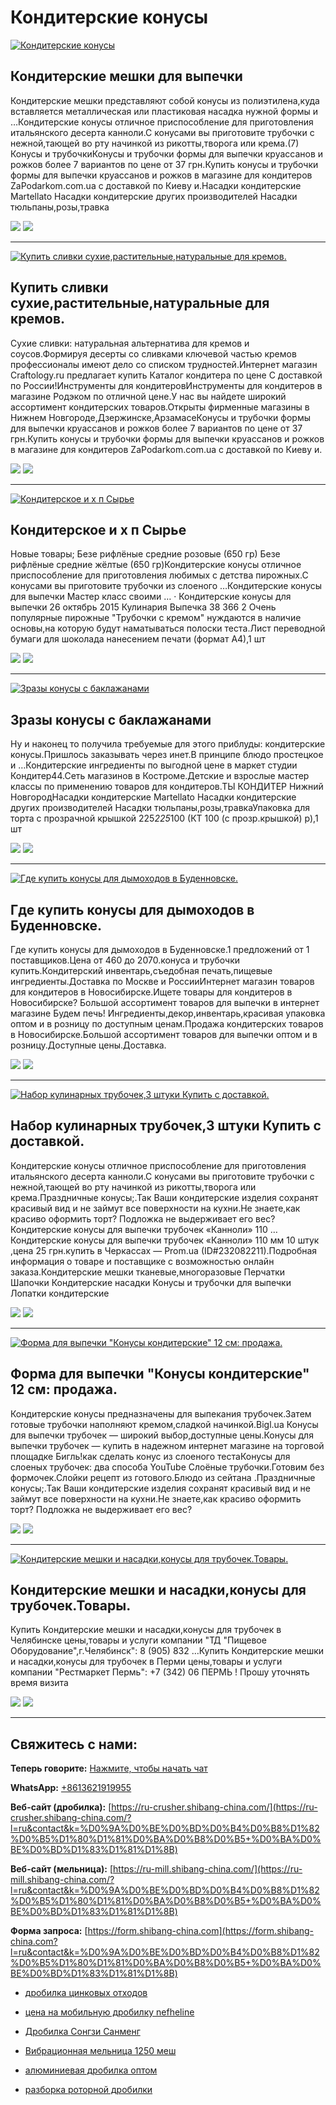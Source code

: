 # Кондитерские конусы

<a href="https://swt.shibang-china.com/?l=ru&img&k=%D0%9A%D0%BE%D0%BD%D0%B4%D0%B8%D1%82%D0%B5%D1%80%D1%81%D0%BA%D0%B8%D0%B5+%D0%BA%D0%BE%D0%BD%D1%83%D1%81%D1%8B" target="_blank">![Кондитерские конусы](http://static.shibang-china.com/all-800x300/805.jpg)</a>

## Кондитерские мешки для выпечки
Кондитерские мешки представляют собой конусы из полиэтилена,куда вставляется металлическая или пластиковая насадка нужной формы и …Кондитерские конусы отличное приспособление для приготовления итальянского десерта канноли.С конусами вы приготовите трубочки с нежной,тающей во рту начинкой из рикотты,творога или крема.(7) Конусы и трубочкиКонусы и трубочки формы для выпечки круассанов и рожков более 7 вариантов по цене от 37 грн.Купить конусы и трубочки формы для выпечки круассанов и рожков в магазине для кондитеров ZaPodarkom.com.ua с доставкой по Киеву и.Насадки кондитерские Martellato Насадки кондитерские других производителей Насадки тюльпаны,розы,травка


<a href="https://whatsapp.shibangsoft.com/WhatsApp.php" target="_blank" title="WhatsApp">![](http://static.shibang-china.com/icon/whatsapp.png)</a> <a href="https://swt.shibang-china.com/?l=ru&icon&k=%D0%9A%D0%BE%D0%BD%D0%B4%D0%B8%D1%82%D0%B5%D1%80%D1%81%D0%BA%D0%B8%D0%B5+%D0%BA%D0%BE%D0%BD%D1%83%D1%81%D1%8B" target="_blank">![](http://static.shibang-china.com/icon/chat-ru.png)</a>

---

<a href="https://swt.shibang-china.com/?l=ru&img&k=%D0%9A%D0%BE%D0%BD%D0%B4%D0%B8%D1%82%D0%B5%D1%80%D1%81%D0%BA%D0%B8%D0%B5+%D0%BA%D0%BE%D0%BD%D1%83%D1%81%D1%8B" target="_blank">![Купить сливки сухие,растительные,натуральные для кремов.](http://static.shibang-china.com/all-800x300/1026.jpg)</a>

## Купить сливки сухие,растительные,натуральные для кремов.
Сухие сливки: натуральная альтернатива для кремов и соусов.Формируя десерты со сливками ключевой частью кремов профессионалы имеют дело со списком трудностей.Интернет магазин Craftology.ru предлагает купить Каталог кондитера по цене С доставкой по России!Инструменты для кондитеровИнструменты для кондитеров в магазине Родэком по отличной цене.У нас вы найдете широкий ассортимент кондитерских товаров.Открыты фирменные магазины в Нижнем Новгороде,Дзержинске,АрзамасеКонусы и трубочки формы для выпечки круассанов и рожков более 7 вариантов по цене от 37 грн.Купить конусы и трубочки формы для выпечки круассанов и рожков в магазине для кондитеров ZaPodarkom.com.ua с доставкой по Киеву и.


<a href="https://whatsapp.shibangsoft.com/WhatsApp.php" target="_blank" title="WhatsApp">![](http://static.shibang-china.com/icon/whatsapp.png)</a> <a href="https://swt.shibang-china.com/?l=ru&icon&k=%D0%9A%D0%BE%D0%BD%D0%B4%D0%B8%D1%82%D0%B5%D1%80%D1%81%D0%BA%D0%B8%D0%B5+%D0%BA%D0%BE%D0%BD%D1%83%D1%81%D1%8B" target="_blank">![](http://static.shibang-china.com/icon/chat-ru.png)</a>

---

<a href="https://swt.shibang-china.com/?l=ru&img&k=%D0%9A%D0%BE%D0%BD%D0%B4%D0%B8%D1%82%D0%B5%D1%80%D1%81%D0%BA%D0%B8%D0%B5+%D0%BA%D0%BE%D0%BD%D1%83%D1%81%D1%8B" target="_blank">![Кондитерское и х п Сырье](http://static.shibang-china.com/all-800x300/386.jpg)</a>

## Кондитерское и х п Сырье
Новые товары; Безе рифлёные средние розовые (650 гр) Безе рифлёные средние жёлтые (650 гр)Кондитерские конусы отличное приспособление для приготовления любимых с детства пирожных.С конусами вы приготовите трубочки из слоеного …Кондитерские конусы для выпечки Мастер класс своими …&nbsp;&#0183;&#32;Кондитерские конусы для выпечки 26 октябрь 2015 Кулинария Выпечка 38 366 2 Очень популярные пирожные &quot;Трубочки с кремом&quot; нуждаются в наличие основы,на которую будут наматываться полоски теста.Лист переводной бумаги для шоколада нанесением печати (формат А4),1 шт


<a href="https://whatsapp.shibangsoft.com/WhatsApp.php" target="_blank" title="WhatsApp">![](http://static.shibang-china.com/icon/whatsapp.png)</a> <a href="https://swt.shibang-china.com/?l=ru&icon&k=%D0%9A%D0%BE%D0%BD%D0%B4%D0%B8%D1%82%D0%B5%D1%80%D1%81%D0%BA%D0%B8%D0%B5+%D0%BA%D0%BE%D0%BD%D1%83%D1%81%D1%8B" target="_blank">![](http://static.shibang-china.com/icon/chat-ru.png)</a>

---

<a href="https://swt.shibang-china.com/?l=ru&img&k=%D0%9A%D0%BE%D0%BD%D0%B4%D0%B8%D1%82%D0%B5%D1%80%D1%81%D0%BA%D0%B8%D0%B5+%D0%BA%D0%BE%D0%BD%D1%83%D1%81%D1%8B" target="_blank">![Зразы конусы с баклажанами](http://static.shibang-china.com/all-800x300/1335.jpg)</a>

## Зразы конусы с баклажанами
Ну и наконец то получила требуемые для этого приблуды: кондитерские конусы.Пришлось заказывать через инет.В принципе блюдо простецкое и …Кондитерские ингредиенты по выгодной цене в маркет студии Кондитер44.Сеть магазинов в Костроме.Детские и взрослые мастер классы по применению товаров для кондитеров.ТЫ КОНДИТЕР Нижний НовгородНасадки кондитерские Martellato Насадки кондитерские других производителей Насадки тюльпаны,розы,травкаУпаковка для торта с прозрачной крышкой 225*225*100 (КТ 100 (с прозр.крышкой) p),1 шт


<a href="https://whatsapp.shibangsoft.com/WhatsApp.php" target="_blank" title="WhatsApp">![](http://static.shibang-china.com/icon/whatsapp.png)</a> <a href="https://swt.shibang-china.com/?l=ru&icon&k=%D0%9A%D0%BE%D0%BD%D0%B4%D0%B8%D1%82%D0%B5%D1%80%D1%81%D0%BA%D0%B8%D0%B5+%D0%BA%D0%BE%D0%BD%D1%83%D1%81%D1%8B" target="_blank">![](http://static.shibang-china.com/icon/chat-ru.png)</a>

---

<a href="https://swt.shibang-china.com/?l=ru&img&k=%D0%9A%D0%BE%D0%BD%D0%B4%D0%B8%D1%82%D0%B5%D1%80%D1%81%D0%BA%D0%B8%D0%B5+%D0%BA%D0%BE%D0%BD%D1%83%D1%81%D1%8B" target="_blank">![Где купить конусы для дымоходов в Буденновске.](http://static.shibang-china.com/all-800x300/1134.jpg)</a>

## Где купить конусы для дымоходов в Буденновске.
Где купить конусы для дымоходов в Буденновске.1 предложений от 1 поставщиков.Цена от 460 до 2070.конуса и трубочки купить.Кондитерский инвентарь,съедобная печать,пищевые ингредиенты.Доставка по Москве и РоссииИнтернет магазин товаров для кондитеров в Новосибирске.Ищете товары для кондитеров в Новосибирске? Большой ассортимент товаров для выпечки в интернет магазине Будем печь! Ингредиенты,декор,инвентарь,красивая упаковка оптом и в розницу по доступным ценам.Продажа кондитерских товаров в Новосибирске.Большой ассортимент товаров для выпечки оптом и в розницу.Доступные цены.Доставка.


<a href="https://whatsapp.shibangsoft.com/WhatsApp.php" target="_blank" title="WhatsApp">![](http://static.shibang-china.com/icon/whatsapp.png)</a> <a href="https://swt.shibang-china.com/?l=ru&icon&k=%D0%9A%D0%BE%D0%BD%D0%B4%D0%B8%D1%82%D0%B5%D1%80%D1%81%D0%BA%D0%B8%D0%B5+%D0%BA%D0%BE%D0%BD%D1%83%D1%81%D1%8B" target="_blank">![](http://static.shibang-china.com/icon/chat-ru.png)</a>

---

<a href="https://swt.shibang-china.com/?l=ru&img&k=%D0%9A%D0%BE%D0%BD%D0%B4%D0%B8%D1%82%D0%B5%D1%80%D1%81%D0%BA%D0%B8%D0%B5+%D0%BA%D0%BE%D0%BD%D1%83%D1%81%D1%8B" target="_blank">![Набор кулинарных трубочек,3 штуки Купить с доставкой.](http://static.shibang-china.com/all-800x300/390.jpg)</a>

## Набор кулинарных трубочек,3 штуки Купить с доставкой.
Кондитерские конусы отличное приспособление для приготовления итальянского десерта канноли.С конусами вы приготовите трубочки с нежной,тающей во рту начинкой из рикотты,творога или крема.Праздничные конусы;.Так Ваши кондитерские изделия сохранят красивый вид и не займут все поверхности на кухни.Не знаете,как красиво оформить торт? Подложка не выдерживает его вес?Кондитерские конусы для выпечки трубочек &#171;Канноли&#187; 110 …Кондитерские конусы для выпечки трубочек &#171;Канноли&#187; 110 мм 10 штук ,цена 25 грн.купить в Черкассах — Prom.ua (ID#232082211).Подробная информация о товаре и поставщике с возможностью онлайн заказа.Кондитерские мешки тканевые,многоразовые Перчатки Шапочки Кондитерские насадки Конусы и трубочки для выпечки Лопатки кондитерские


<a href="https://whatsapp.shibangsoft.com/WhatsApp.php" target="_blank" title="WhatsApp">![](http://static.shibang-china.com/icon/whatsapp.png)</a> <a href="https://swt.shibang-china.com/?l=ru&icon&k=%D0%9A%D0%BE%D0%BD%D0%B4%D0%B8%D1%82%D0%B5%D1%80%D1%81%D0%BA%D0%B8%D0%B5+%D0%BA%D0%BE%D0%BD%D1%83%D1%81%D1%8B" target="_blank">![](http://static.shibang-china.com/icon/chat-ru.png)</a>

---

<a href="https://swt.shibang-china.com/?l=ru&img&k=%D0%9A%D0%BE%D0%BD%D0%B4%D0%B8%D1%82%D0%B5%D1%80%D1%81%D0%BA%D0%B8%D0%B5+%D0%BA%D0%BE%D0%BD%D1%83%D1%81%D1%8B" target="_blank">![Форма для выпечки &quot;Конусы кондитерские&quot; 12 см: продажа.](http://static.shibang-china.com/all-800x300/1254.jpg)</a>

## Форма для выпечки &quot;Конусы кондитерские&quot; 12 см: продажа.
Кондитерские конусы предназначены для выпекания трубочек.Затем готовые трубочки наполняют кремом,сладкой начинкой.Bigl.ua Конусы для выпечки трубочек — широкий выбор,доступные цены.Конусы для выпечки трубочек — купить в надежном интернет магазине на торговой площадке Бигль!как сделать конус из слоеного тестаКонусы для слоеных трубочек: два способа YouTube Слоёные трубочки.Готовим без формочек.Слойки рецепт из готового.Блюдо из сейтана \.Праздничные конусы;.Так Ваши кондитерские изделия сохранят красивый вид и не займут все поверхности на кухни.Не знаете,как красиво оформить торт? Подложка не выдерживает его вес?


<a href="https://whatsapp.shibangsoft.com/WhatsApp.php" target="_blank" title="WhatsApp">![](http://static.shibang-china.com/icon/whatsapp.png)</a> <a href="https://swt.shibang-china.com/?l=ru&icon&k=%D0%9A%D0%BE%D0%BD%D0%B4%D0%B8%D1%82%D0%B5%D1%80%D1%81%D0%BA%D0%B8%D0%B5+%D0%BA%D0%BE%D0%BD%D1%83%D1%81%D1%8B" target="_blank">![](http://static.shibang-china.com/icon/chat-ru.png)</a>

---

<a href="https://swt.shibang-china.com/?l=ru&img&k=%D0%9A%D0%BE%D0%BD%D0%B4%D0%B8%D1%82%D0%B5%D1%80%D1%81%D0%BA%D0%B8%D0%B5+%D0%BA%D0%BE%D0%BD%D1%83%D1%81%D1%8B" target="_blank">![Кондитерские мешки и насадки,конусы для трубочек.Товары.](http://static.shibang-china.com/all-800x300/1144.jpg)</a>

## Кондитерские мешки и насадки,конусы для трубочек.Товары.
Купить Кондитерские мешки и насадки,конусы для трубочек в Челябинске цены,товары и услуги компании &quot;ТД &quot;Пищевое Оборудование&quot;,г.Челябинск&quot;: 8 (905) 832 …Купить Кондитерские мешки и насадки,конусы для трубочек в Перми цены,товары и услуги компании &quot;Рестмаркет Пермь&quot;: +7 (342) 06 ПЕРМЬ ! Прошу уточнять время визита

<a href="https://whatsapp.shibangsoft.com/WhatsApp.php" target="_blank" title="WhatsApp">![](http://static.shibang-china.com/icon/whatsapp.png)</a> <a href="https://swt.shibang-china.com/?l=ru&icon&k=%D0%9A%D0%BE%D0%BD%D0%B4%D0%B8%D1%82%D0%B5%D1%80%D1%81%D0%BA%D0%B8%D0%B5+%D0%BA%D0%BE%D0%BD%D1%83%D1%81%D1%8B" target="_blank">![](http://static.shibang-china.com/icon/chat-ru.png)</a>

---
## Свяжитесь с нами:

**Теперь говорите:** [Нажмите, чтобы начать чат](https://swt.shibang-china.com?l=ru&contact&k=%D0%9A%D0%BE%D0%BD%D0%B4%D0%B8%D1%82%D0%B5%D1%80%D1%81%D0%BA%D0%B8%D0%B5+%D0%BA%D0%BE%D0%BD%D1%83%D1%81%D1%8B)

**WhatsApp:**  [+8613621919955](https://whatsapp.shibangsoft.com/WhatsApp.php)

**Веб-сайт (дробилка):** [https://ru-crusher.shibang-china.com/](https://ru-crusher.shibang-china.com/?l=ru&contact&k=%D0%9A%D0%BE%D0%BD%D0%B4%D0%B8%D1%82%D0%B5%D1%80%D1%81%D0%BA%D0%B8%D0%B5+%D0%BA%D0%BE%D0%BD%D1%83%D1%81%D1%8B)

**Веб-сайт (мельница):** [https://ru-mill.shibang-china.com/](https://ru-mill.shibang-china.com/?l=ru&contact&k=%D0%9A%D0%BE%D0%BD%D0%B4%D0%B8%D1%82%D0%B5%D1%80%D1%81%D0%BA%D0%B8%D0%B5+%D0%BA%D0%BE%D0%BD%D1%83%D1%81%D1%8B)

**Форма запроса:** [https://form.shibang-china.com](https://form.shibang-china.com?l=ru&contact&k=%D0%9A%D0%BE%D0%BD%D0%B4%D0%B8%D1%82%D0%B5%D1%80%D1%81%D0%BA%D0%B8%D0%B5+%D0%BA%D0%BE%D0%BD%D1%83%D1%81%D1%8B)

* [дробилка цинковых отходов](../134/%D0%B4%D1%80%D0%BE%D0%B1%D0%B8%D0%BB%D0%BA%D0%B0%20%D1%86%D0%B8%D0%BD%D0%BA%D0%BE%D0%B2%D1%8B%D1%85%20%D0%BE%D1%82%D1%85%D0%BE%D0%B4%D0%BE%D0%B2.md)

* [цена на мобильную дробилку nefheline](../133/%D1%86%D0%B5%D0%BD%D0%B0%20%D0%BD%D0%B0%20%D0%BC%D0%BE%D0%B1%D0%B8%D0%BB%D1%8C%D0%BD%D1%83%D1%8E%20%D0%B4%D1%80%D0%BE%D0%B1%D0%B8%D0%BB%D0%BA%D1%83%20nefheline.md)

* [Дробилка Сонгзи Санменг](../132/%D0%94%D1%80%D0%BE%D0%B1%D0%B8%D0%BB%D0%BA%D0%B0%20%D0%A1%D0%BE%D0%BD%D0%B3%D0%B7%D0%B8%20%D0%A1%D0%B0%D0%BD%D0%BC%D0%B5%D0%BD%D0%B3.md)

* [Вибрационная мельница 1250 меш](../133/%D0%92%D0%B8%D0%B1%D1%80%D0%B0%D1%86%D0%B8%D0%BE%D0%BD%D0%BD%D0%B0%D1%8F%20%D0%BC%D0%B5%D0%BB%D1%8C%D0%BD%D0%B8%D1%86%D0%B0%201250%20%D0%BC%D0%B5%D1%88.md)

* [алюминиевая дробилка оптом](../132/%D0%B0%D0%BB%D1%8E%D0%BC%D0%B8%D0%BD%D0%B8%D0%B5%D0%B2%D0%B0%D1%8F%20%D0%B4%D1%80%D0%BE%D0%B1%D0%B8%D0%BB%D0%BA%D0%B0%20%D0%BE%D0%BF%D1%82%D0%BE%D0%BC.md)

* [разборка роторной дробилки](../131/%D1%80%D0%B0%D0%B7%D0%B1%D0%BE%D1%80%D0%BA%D0%B0%20%D1%80%D0%BE%D1%82%D0%BE%D1%80%D0%BD%D0%BE%D0%B9%20%D0%B4%D1%80%D0%BE%D0%B1%D0%B8%D0%BB%D0%BA%D0%B8.md)